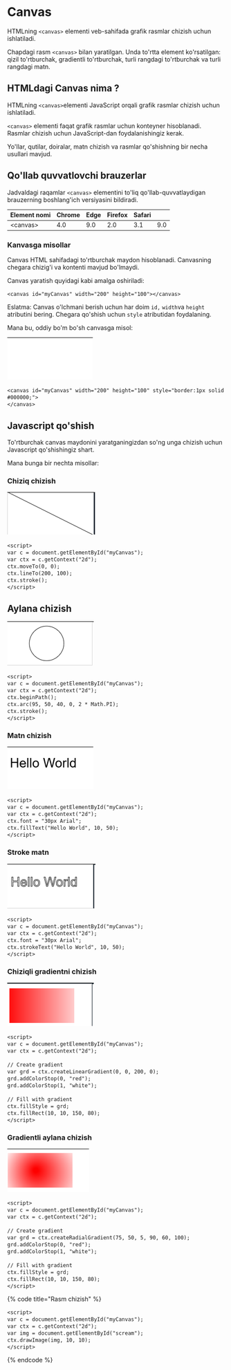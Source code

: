 # Canvas

HTMLning  `<canvas>` elementi veb-sahifada grafik rasmlar chizish uchun ishlatiladi.

Chapdagi rasm `<canvas>` bilan yaratilgan. Unda to'rtta element ko'rsatilgan: qizil to'rtburchak, gradientli to'rtburchak, turli rangdagi to'rtburchak va turli rangdagi matn.

## HTMLdagi Canvas nima ?

HTMLning `<canvas>`elementi JavaScript orqali grafik rasmlar chizish uchun ishlatiladi.

`<canvas>` elementi faqat grafik rasmlar uchun konteyner hisoblanadi. Rasmlar chizish uchun JavaScript-dan foydalanishingiz kerak.

Yo'llar, qutilar, doiralar, matn chizish va rasmlar qo'shishning bir necha usullari mavjud.

## Qo'llab quvvatlovchi brauzerlar

Jadvaldagi raqamlar `<canvas>` elementini to'liq qo'llab-quvvatlaydigan brauzerning boshlang'ich versiyasini bildiradi.

| Element nomi | Chrome | Edge | Firefox | Safari |     |
| ------------ | ------ | ---- | ------- | ------ | --- |
| \<canvas>    | 4.0    | 9.0  | 2.0     | 3.1    | 9.0 |

### Kanvasga misollar

Canvas HTML sahifadagi to'rtburchak maydon hisoblanadi. Canvasning chegara chizig'i va kontenti mavjud bo'lmaydi.

Canvas yaratish quyidagi kabi amalga oshiriladi:

```
<canvas id="myCanvas" width="200" height="100"></canvas>
```

Eslatma: Canvas o'lchmani berish uchun har doim `id,` `width`va `height` atributini bering. Chegara qo'shish uchun `style` atributidan foydalaning.

Mana bu, oddiy bo'm bo'sh canvasga misol:

![](<../../.gitbook/assets/image (187).png>)

```
<canvas id="myCanvas" width="200" height="100" style="border:1px solid #000000;">
</canvas> 
```

## Javascript qo'shish

To'rtburchak canvas maydonini yaratganingizdan so'ng unga chizish uchun Javascript qo'shishingiz shart.

Mana bunga bir nechta misollar:

### Chiziq chizish

![](<../../.gitbook/assets/image (36).png>)

```
<script>
var c = document.getElementById("myCanvas");
var ctx = c.getContext("2d");
ctx.moveTo(0, 0);
ctx.lineTo(200, 100);
ctx.stroke();
</script> 
```

## Aylana chizish

![](<../../.gitbook/assets/image (188).png>)

```
<script>
var c = document.getElementById("myCanvas");
var ctx = c.getContext("2d");
ctx.beginPath();
ctx.arc(95, 50, 40, 0, 2 * Math.PI);
ctx.stroke();
</script> 
```

### Matn chizish

![](<../../.gitbook/assets/image (5).png>)

```
<script>
var c = document.getElementById("myCanvas");
var ctx = c.getContext("2d");
ctx.font = "30px Arial";
ctx.fillText("Hello World", 10, 50);
</script>
```

### Stroke matn

![](<../../.gitbook/assets/image (28).png>)

```
<script>
var c = document.getElementById("myCanvas");
var ctx = c.getContext("2d");
ctx.font = "30px Arial";
ctx.strokeText("Hello World", 10, 50);
</script> 
```

### Chiziqli gradientni chizish

![](<../../.gitbook/assets/image (44).png>)

```
<script>
var c = document.getElementById("myCanvas");
var ctx = c.getContext("2d");

// Create gradient
var grd = ctx.createLinearGradient(0, 0, 200, 0);
grd.addColorStop(0, "red");
grd.addColorStop(1, "white");

// Fill with gradient
ctx.fillStyle = grd;
ctx.fillRect(10, 10, 150, 80);
</script> 
```

### Gradientli aylana chizish

![](<../../.gitbook/assets/image (214).png>)

```
<script>
var c = document.getElementById("myCanvas");
var ctx = c.getContext("2d");

// Create gradient
var grd = ctx.createRadialGradient(75, 50, 5, 90, 60, 100);
grd.addColorStop(0, "red");
grd.addColorStop(1, "white");

// Fill with gradient
ctx.fillStyle = grd;
ctx.fillRect(10, 10, 150, 80);
</script> 
```



{% code title="Rasm chizish" %}
```
<script>
var c = document.getElementById("myCanvas");
var ctx = c.getContext("2d");
var img = document.getElementById("scream");
ctx.drawImage(img, 10, 10);
</script> 
```
{% endcode %}
